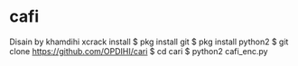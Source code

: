 # cafi
Disain by khamdihi xcrack install $ pkg install git $ pkg install python2 $ git clone https://github.com/OPDIHI/cari $ cd cari $ python2 cafi_enc.py
